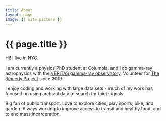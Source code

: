 ```yaml
---
title: About
layout: page
image: {{ site.picture }}
---
```


<h1 class="title">{{ page.title }}</h1>

<section class="list">

</section>

Hi! I live in NYC.

I am currently a physics PhD student at Columbia, and I do gamma-ray astrophysics with the [VERITAS gamma-ray observatory](https://veritas.sao.arizona.edu). Volunteer for [The Remedy Project](https://theremedyproj.org) since 2019.

I enjoy coding and working with large data sets - much of my work has focused on using archival data to search for faint signals.

Big fan of public transport. Love to explore cities, play sports, bike, and garden. Always working to improve access to transit and healthy food, and to end mass incarceration.

[//]: # ({% include figure.html url="/assets/images/cropped_rabi.jpg"  width="600px" %})

